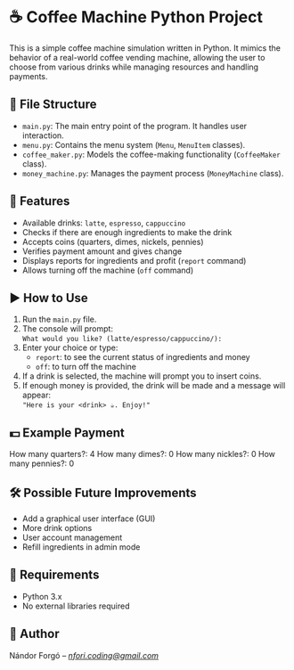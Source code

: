 # ☕ Coffee Machine Python Project

This is a simple coffee machine simulation written in Python. It mimics the behavior of a real-world coffee vending machine, allowing the user to choose from various drinks while managing resources and handling payments.

## 📁 File Structure

- `main.py`: The main entry point of the program. It handles user interaction.
- `menu.py`: Contains the menu system (`Menu`, `MenuItem` classes).
- `coffee_maker.py`: Models the coffee-making functionality (`CoffeeMaker` class).
- `money_machine.py`: Manages the payment process (`MoneyMachine` class).

## 🧠 Features

- Available drinks: `latte`, `espresso`, `cappuccino`
- Checks if there are enough ingredients to make the drink
- Accepts coins (quarters, dimes, nickels, pennies)
- Verifies payment amount and gives change
- Displays reports for ingredients and profit (`report` command)
- Allows turning off the machine (`off` command)

## ▶️ How to Use

1. Run the `main.py` file.
2. The console will prompt:  
   `What would you like? (latte/espresso/cappuccino/):`
3. Enter your choice or type:
   - `report`: to see the current status of ingredients and money
   - `off`: to turn off the machine
4. If a drink is selected, the machine will prompt you to insert coins.
5. If enough money is provided, the drink will be made and a message will appear:  
   `"Here is your <drink> ☕️. Enjoy!"`

## 💵 Example Payment

How many quarters?: 4
How many dimes?: 0
How many nickles?: 0
How many pennies?: 0


## 🛠 Possible Future Improvements

- Add a graphical user interface (GUI)
- More drink options
- User account management
- Refill ingredients in admin mode

## 📜 Requirements

- Python 3.x
- No external libraries required

## 📇 Author

Nándor Forgó – *nfori.coding@gmail.com*

